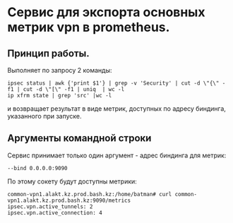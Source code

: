 # Сервис для экспорта основных метрик vpn в prometheus.

## Принцип работы.
Выполняет по запросу 2 команды:
```shell
ipsec status | awk {'print $1'} | grep -v 'Security' | cut -d \"{\" -f1 | cut -d \"[\" -f1 | uniq  | wc -l
ip xfrm state | grep 'src' |wc -l
```
и возвращает результат в виде метрик, доступных по адресу биндинга, указанного при запуске.

## Аргументы командной строки
Сервис принимает только один аргумент - адрес биндинга для метрик:
```shell
--bind 0.0.0.0:9090
```
По этому сокету будут доступны метрики:
```shell
common-vpn1.alakt.kz.prod.bash.kz:/home/batman# curl common-vpn1.alakt.kz.prod.bash.kz:9090/metrics
ipsec.vpn.active_tunnels: 2
ipsec.vpn.active_connection: 4
```
